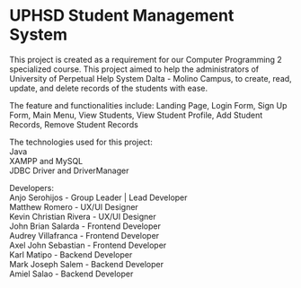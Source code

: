 # UPHSD Student Management System
This project is created as a requirement for our Computer Programming 2 specialized course.
This project aimed to help the administrators of University of Perpetual Help System Dalta - Molino Campus,
to create, read, update, and delete records of the students with ease.

The feature and functionalities include:
Landing Page, Login Form, Sign Up Form, Main Menu, View Students, View Student Profile, Add Student Records, Remove Student Records

The technologies used for this project:<br />
Java<br />
XAMPP and MySQL<br />
JDBC Driver and DriverManager<br />

Developers: <br />
Anjo Serohijos - Group Leader | Lead Developer <br />
Matthew Romero - UX/UI Designer<br />
Kevin Christian Rivera - UX/UI Designer<br />
John Brian Salarda - Frontend Developer<br />
Audrey Villafranca - Frontend Developer<br />
Axel John Sebastian - Frontend Developer<br />
Karl Matipo - Backend Developer<br />
Mark Joseph Salem - Backend Developer<br />
Amiel Salao - Backend Developer<br />
